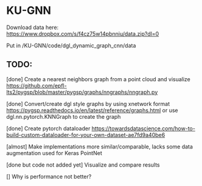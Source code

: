 # KU-GNN

Download data here: https://www.dropbox.com/s/f4cz75w14pbnniu/data.zip?dl=0

Put in /KU-GNN/code/dgl_dynamic_graph_cnn/data

## TODO:

[done] Create a nearest neighbors graph from a point cloud and visualize https://github.com/epfl-lts2/pygsp/blob/master/pygsp/graphs/nngraphs/nngraph.py

[done] Convert/create dgl style graphs by using xnetwork format https://pygsp.readthedocs.io/en/latest/reference/graphs.html or use dgl.nn.pytorch.KNNGraph to create the graph

[done] Create pytorch dataloader https://towardsdatascience.com/how-to-build-custom-dataloader-for-your-own-dataset-ae7fd9a40be6

[almost] Make implementations more similar/comparable, lacks some data augmentation used for Keras PointNet

[done but code not added yet] Visualize and compare results

[] Why is performance not better?
